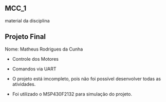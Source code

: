 ## MCC_1
material da disciplina


## Projeto Final

Nome: Matheus Rodrigues da Cunha

* Controle dos Motores
* Comandos via UART

* O projeto está imcompleto, pois não foi possível desenvolver todas as atividades.

* Foi utilizado o MSP430F2132 para simulação do projeto.

